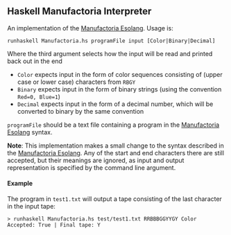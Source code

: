 ## Haskell Manufactoria Interpreter

An implementation of the [Manufactoria Esolang](https://esolangs.org/wiki/Manufactoria).
Usage is:

    runhaskell Manufactoria.hs programFile input [Color|Binary|Decimal]

Where the third argument selects how the input will be read and printed back out in the end

* `Color` expects input in the form of color sequences consisting of (upper case or lower case) characters from `RBGY`
* `Binary` expects input in the form of binary strings (using the convention `Red=0, Blue=1`)
* `Decimal` expects input in the form of a decimal number, which will be converted to binary by the same convention

`programFile` should be a text file containing a program in the [Manufactoria Esolang](https://esolangs.org/wiki/Manufactoria) syntax.

**Note**: This implementation makes a small change to the syntax described in the [Manufactoria Esolang](https://esolangs.org/wiki/Manufactoria).
Any of the start and end characters there are still accepted, but their meanings are ignored, as input and output representation is specified by the command line argument.

#### Example

The program in `test1.txt` will output a tape consisting of the last character in the input tape:

    > runhaskell Manufactoria.hs test/test1.txt RRBBBGGYYGY Color
    Accepted: True | Final tape: Y
